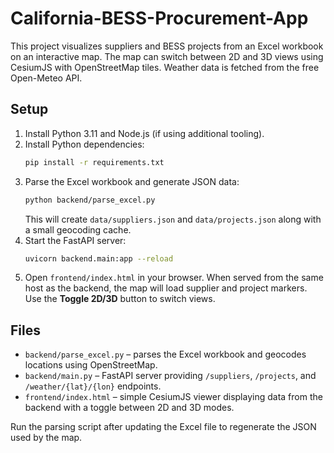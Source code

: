# California-BESS-Procurement-App

This project visualizes suppliers and BESS projects from an Excel workbook on an interactive map. The map can switch between 2D and 3D views using CesiumJS with OpenStreetMap tiles. Weather data is fetched from the free Open-Meteo API.

## Setup
1. Install Python 3.11 and Node.js (if using additional tooling).
2. Install Python dependencies:
   ```bash
   pip install -r requirements.txt
   ```
3. Parse the Excel workbook and generate JSON data:
   ```bash
   python backend/parse_excel.py
   ```
   This will create `data/suppliers.json` and `data/projects.json` along with a small geocoding cache.
4. Start the FastAPI server:
   ```bash
   uvicorn backend.main:app --reload
   ```
5. Open `frontend/index.html` in your browser. When served from the same host as the backend, the map will load supplier and project markers. Use the **Toggle 2D/3D** button to switch views.

## Files
- `backend/parse_excel.py` – parses the Excel workbook and geocodes locations using OpenStreetMap.
- `backend/main.py` – FastAPI server providing `/suppliers`, `/projects`, and `/weather/{lat}/{lon}` endpoints.
- `frontend/index.html` – simple CesiumJS viewer displaying data from the backend with a toggle between 2D and 3D modes.

Run the parsing script after updating the Excel file to regenerate the JSON used by the map.
